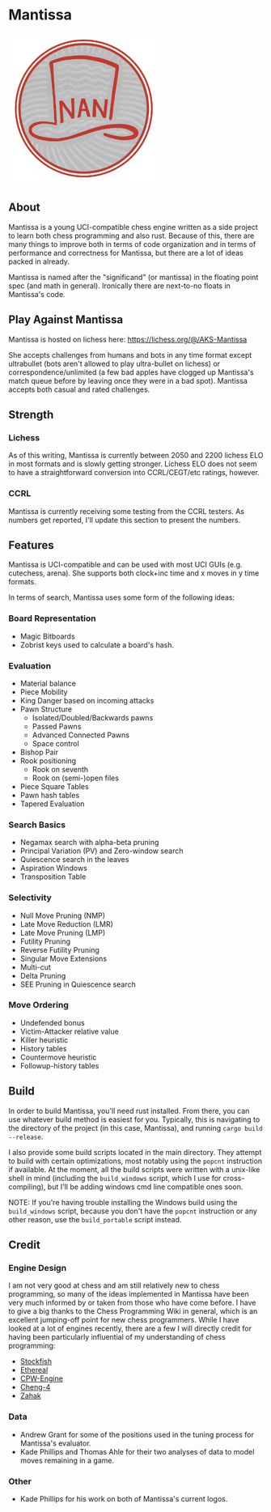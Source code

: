 # Mantissa

<img src="mantissa_logo_seal.png" style="width: 300px">

## About

Mantissa is a young UCI-compatible chess engine written as a side project to learn both chess programming and also rust.  Because of this, there are many things to improve both in terms of code organization and in terms of performance and correctness for Mantissa, but there are a lot of ideas packed in already.

Mantissa is named after the "significand" (or mantissa) in the floating point spec (and math in general).  Ironically there are next-to-no floats in Mantissa's code.

## Play Against Mantissa

Mantissa is hosted on lichess here: https://lichess.org/@/AKS-Mantissa

She accepts challenges from humans and bots in any time format except ultrabullet (bots aren't allowed to play ultra-bullet on lichess) or correspondence/unlimited (a few bad apples have clogged up Mantissa's match queue before by leaving once they were in a bad spot).  Mantissa accepts both casual and rated challenges.

## Strength

### Lichess
As of this writing, Mantissa is currently between 2050 and 2200 lichess ELO in most formats and is slowly getting stronger.  Lichess ELO does not seem to have a straightforward conversion into CCRL/CEGT/etc ratings, however.

### CCRL

Mantissa is currently receiving some testing from the CCRL testers.  As numbers get reported, I'll update this section to present the numbers.

## Features

Mantissa is UCI-compatible and can be used with most UCI GUIs (e.g. cutechess, arena).  She supports both clock+inc time and x moves in y time formats.

In terms of search, Mantissa uses some form of the following ideas:

### Board Representation
- Magic Bitboards
- Zobrist keys used to calculate a board's hash.

### Evaluation
- Material balance
- Piece Mobility
- King Danger based on incoming attacks
- Pawn Structure
  - Isolated/Doubled/Backwards pawns
  - Passed Pawns
  - Advanced Connected Pawns
  - Space control
- Bishop Pair
- Rook positioning
  - Rook on seventh
  - Rook on (semi-)open files
- Piece Square Tables
- Pawn hash tables
- Tapered Evaluation

### Search Basics
- Negamax search with alpha-beta pruning
- Principal Variation (PV) and Zero-window search
- Quiescence search in the leaves
- Aspiration Windows
- Transposition Table

### Selectivity
- Null Move Pruning (NMP)
- Late Move Reduction (LMR)
- Late Move Pruning (LMP)
- Futility Pruning
- Reverse Futility Pruning
- Singular Move Extensions
- Multi-cut
- Delta Pruning
- SEE Pruning in Quiescence search

### Move Ordering
- Undefended bonus
- Victim-Attacker relative value
- Killer heuristic
- History tables
- Countermove heuristic
- Followup-history tables

## Build

In order to build Mantissa, you'll need rust installed.  From there, you can use whatever build method is easiest for you.  Typically, this is navigating to the directory of the project (in this case, Mantissa), and running `cargo build --release`.

I also provide some build scripts located in the main directory.  They attempt to build with certain optimizations, most notably using the `popcnt` instruction if available.  At the moment, all the build scripts were written with a unix-like shell in mind (including the `build_windows` script, which I use for cross-compiling), but I'll be adding windows cmd line compatible ones soon.

NOTE: If you're having trouble installing the Windows build using the `build_windows` script, because you don't have the `popcnt` instruction or any other reason, use the `build_portable` script instead.

## Credit

### Engine Design

I am not very good at chess and am still relatively new to chess programming, so many of the ideas implemented in Mantissa have been very much informed by or taken from those who have come before.  I have to give a big thanks to the Chess Programming Wiki in general, which is an excellent jumping-off point for new chess programmers.  While I have looked at a lot of engines recently, there are a few I will directly credit for having been particularly influential of my understanding of chess programming:

- [Stockfish](https://github.com/official-stockfish/Stockfish)
- [Ethereal](https://github.com/AndyGrant/Ethereal)
- [CPW-Engine](https://www.chessprogramming.org/CPW-Engine)
- [Cheng-4](https://github.com/kmar/cheng4)
- [Zahak](https://github.com/amanjpro/zahak)

### Data

- Andrew Grant for some of the positions used in the tuning process for Mantissa's evaluator.
- Kade Phillips and Thomas Ahle for their two analyses of data to model moves remaining in a game.

### Other

- Kade Phillips for his work on both of Mantissa's current logos.
